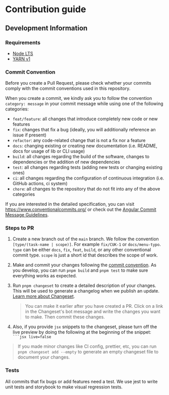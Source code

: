 # Contribution guide

## Development Information

### Requirements

- [Node LTS](https://nodejs.org/en/)
- [YARN v1](https://classic.yarnpkg.com/lang/en/)

### Commit Convention

Before you create a Pull Request, please check whether your commits comply with
the commit conventions used in this repository.

When you create a commit, we kindly ask you to follow the convention
`category: message` in your commit message while using one of
the following categories:

- `feat/feature`: all changes that introduce completely new code or new
  features
- `fix`: changes that fix a bug (ideally, you will additionally reference an
  issue if present)
- `refactor`: any code-related change that is not a fix nor a feature
- `docs`: changing existing or creating new documentation (i.e. README, docs for
  usage of lib or CLI usage)
- `build`: all changes regarding the build of the software, changes to
  dependencies or the addition of new dependencies
- `test`: all changes regarding tests (adding new tests or changing existing
  ones)
- `ci`: all changes regarding the configuration of continuous integration (i.e.
  GitHub actions, ci system)
- `chore`: all changes to the repository that do not fit into any of the above
  categories

If you are interested in the detailed specification, you can visit
https://www.conventionalcommits.org/ or check out the
[Angular Commit Message Guidelines](https://github.com/angular/angular/blob/22b96b9/CONTRIBUTING.md#-commit-message-guidelines).

### Steps to PR

1. Create a new branch out of the `main` branch. We follow the convention
   `[type/(task-name | scope)]`. For example `fix/CUK-1` or `docs/menu-typo`. `type`
   can be either `docs`, `fix`, `feat`, `build`, or any other conventional
   commit type. `scope` is just a short id that describes the scope of work.
2. Make and commit your changes following the
   [commit convention](https://github.com/cube-js/cube-ui-kit/blob/main/CONTRIBUTING.md#commit-convention).
   As you develop, you can run `pnpm build` and
   `pnpm test` to make sure everything works as expected.
3. Run `pnpm changeset` to create a detailed description of your changes. This
   will be used to generate a changelog when we publish an update.
   [Learn more about Changeset](https://github.com/atlassian/changesets/tree/master/packages/cli).
   > You can make it earlier after you have created a PR.
   > Click on a link in the Changeset's bot message
   >  and write the changes you want to make. Then commit these changes.

4. Also, if you provide `jsx` snippets to the changeset, please turn off the
   live preview by doing the following at the beginning of the snippet:
   ` ```jsx live=false`

> If you made minor changes like CI config, prettier, etc, you can run
> `pnpm changeset add --empty` to generate an empty changeset file to document
> your changes.

### Tests

All commits that fix bugs or add features need a test.
We use jest to write unit tests and storybook to make visual regression tests.
